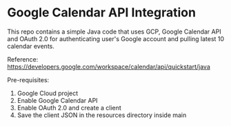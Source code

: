 # Google Calendar API Integration

This repo contains a simple Java code that uses GCP, Google Calendar API and OAuth 2.0 for authenticating user's Google account and pulling latest 10 calendar events.

Reference: https://developers.google.com/workspace/calendar/api/quickstart/java

Pre-requisites:

1. Google Cloud project
2. Enable Google Calendar API
3. Enable OAuth 2.0 and create a client
4. Save the client JSON in the resources directory inside main
